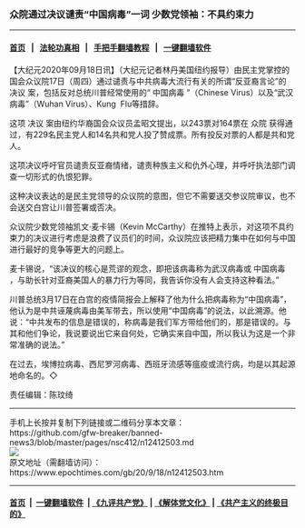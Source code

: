 ### 众院通过决议谴责“中国病毒”一词  少数党领袖：不具约束力
------------------------

#### [首页](https://github.com/gfw-breaker/banned-news3/blob/master/README.md) &nbsp;&nbsp;|&nbsp;&nbsp; [法轮功真相](https://github.com/begood0513/basic/blob/master/README.md)  &nbsp;&nbsp;|&nbsp;&nbsp; [手把手翻墙教程](https://github.com/gfw-breaker/guides/wiki)  &nbsp;&nbsp;|&nbsp;&nbsp; [一键翻墙软件](https://github.com/gfw-breaker/nogfw/blob/master/README.md)  



<div><p>
 【大纪元2020年09月18日讯】（大纪元记者林丹美国纽约报导）由民主党掌控的国会众议院17日（周四）通过谴责与中共病毒大流行有关的所谓“反亚裔言论”的
 <ok href="https://www.epochtimes.com/gb/tag/%E5%86%B3%E8%AE%AE.html">
  决议
 </ok>
 案，包括反对总统川普经常使用的“
 <ok href="https://www.epochtimes.com/gb/tag/%E4%B8%AD%E5%9B%BD%E7%97%85%E6%AF%92.html">
  中国病毒
 </ok>
 ”（Chinese Virus）以及“武汉病毒”（Wuhan Virus）、Kung  Flu等措辞。
</p>
<p>
 这项
 <ok href="https://www.epochtimes.com/gb/tag/%E5%86%B3%E8%AE%AE.html">
  决议
 </ok>
 案由纽约华裔国会众议员孟昭文提出，以243票对164票在
 <ok href="https://www.epochtimes.com/gb/tag/%E4%BC%97%E9%99%A2.html">
  众院
 </ok>
 获得通过，有229名民主党人和14名共和党人投了赞成票。所有投反对票的人都是共和党人。
</p>
<p>
 这项决议呼吁官员谴责反亚裔情绪，谴责种族主义和仇外心理，并呼吁执法部门调查一切形式的仇恨犯罪。
</p>
<p>
 这种决议表达的是民主党领导的众议院的意图，但它不需要送交参议院审议，也不会送交白宫让川普签署或否决。
</p>
<p>
 众议院少数党领袖凯文‧麦卡锡（Kevin McCarthy）在推特上表示，对这项不具约束力的决议进行考虑是浪费了议员们的时间，众议院应该把精力集中在如何与中国进行最好的竞争等更大的问题上。
</p>
<p>
 麦卡锡说，“该决议的核心是荒谬的观念，即把该病毒称为武汉病毒或
 <ok href="https://www.epochtimes.com/gb/tag/%E4%B8%AD%E5%9B%BD%E7%97%85%E6%AF%92.html">
  中国病毒
 </ok>
 ，与助长针对亚裔美国人的暴力行为等同，我告诉你没有人会支持这种看法。”
</p>
<p>
 川普总统3月17日在白宫的疫情简报会上解释了他为什么把病毒称为“中国病毒”，他认为是中共诬蔑病毒由美军带去，所以使用“中国病毒”的说法，以此溯源。他说：“中共发布的信息是错误的，称病毒是我们军方带给他们的，那是错误的。与其和他们争论，我说要说出它来自何处，它确实来自中国，所以我认为这是一个非常准确的说法。”
</p>
<p>
 在过去，埃博拉病毒、西尼罗河病毒、西班牙流感等瘟疫或流行病，均是以其起源地命名的。◇
</p>
<p>
 责任编辑：陈玟绮
</p>
</div>
<hr/>
手机上长按并复制下列链接或二维码分享本文章：<br/>
https://github.com/gfw-breaker/banned-news3/blob/master/pages/nsc412/n12412503.md <br/>
<a href='https://github.com/gfw-breaker/banned-news3/blob/master/pages/nsc412/n12412503.md'><img src='https://github.com/gfw-breaker/banned-news3/blob/master/pages/nsc412/n12412503.md.png'/></a> <br/>
原文地址（需翻墙访问）：https://www.epochtimes.com/gb/20/9/18/n12412503.htm


------------------------
#### [首页](https://github.com/gfw-breaker/banned-news3/blob/master/README.md) &nbsp;|&nbsp; [一键翻墙软件](https://github.com/gfw-breaker/nogfw/blob/master/README.md) &nbsp;| [《九评共产党》](https://github.com/gfw-breaker/9ping.md/blob/master/README.md#九评之一评共产党是什么) | [《解体党文化》](https://github.com/gfw-breaker/jtdwh.md/blob/master/README.md) | [《共产主义的终极目的》](https://github.com/gfw-breaker/gczydzjmd.md/blob/master/README.md)


<img src='http://gfw-breaker.win/banned-news3/pages/nsc412/n12412503.md' width='0px' height='0px'/>